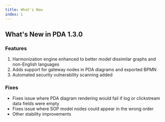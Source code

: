 ```yaml
---
title: What's New
index: 1
---
```


## What's New in PDA 1.3.0

### Features

1. Harmonization engine enhanced to better model dissimilar graphs and non-English languages
1. Adds support for gateway nodes in PDA diagrams and exported BPMN
1. Automated security vulnerability scanning added

### Fixes

- Fixes issue where PDA diagram rendering would fail if log or clickstream data fields were empty
- Fixes issue where SOP model nodes could appear in the wrong order
- Other stability improvements
